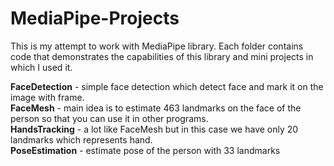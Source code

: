 # MediaPipe-Projects

This is my attempt to work with MediaPipe library. Each folder contains code that demonstrates the capabilities of this library and mini projects in which I used it. <p>
<b>FaceDetection</b> - simple face detection which detect face and mark it on the image with frame. <br>
<b>FaceMesh</b> - main idea is to estimate 463 landmarks on the face of the person so that you can use it in other programs. <br>
<b>HandsTracking</b> - a lot like FaceMesh but in this case we have only 20 landmarks which represents hand. <br>
<b>PoseEstimation</b> - estimate pose of the person with 33 landmarks
